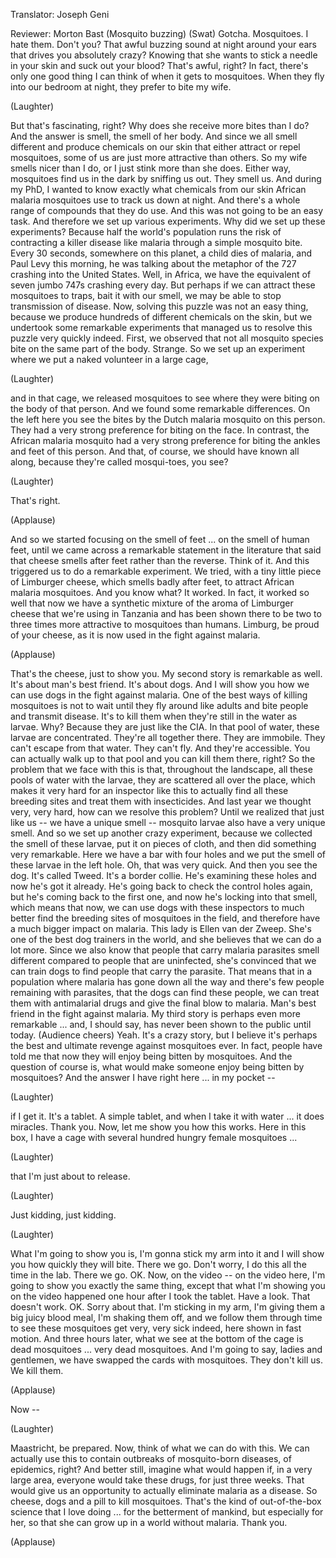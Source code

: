 

Translator: Joseph Geni

Reviewer: Morton Bast
(Mosquito buzzing)
(Swat)
Gotcha.
Mosquitoes.
I hate them.
Don&#39;t you?
That awful buzzing sound at night
around your ears
that drives you absolutely crazy?
Knowing that she wants
to stick a needle in your skin
and suck out your blood?
That&#39;s awful, right?
In fact, there&#39;s only one good thing
I can think of when it gets to mosquitoes.
When they fly into our bedroom at night,
they prefer to bite my wife.

(Laughter)

But that&#39;s fascinating, right?
Why does she receive more bites than I do?
And the answer is smell,
the smell of her body.
And since we all smell different
and produce chemicals on our skin
that either attract or repel mosquitoes,
some of us are just
more attractive than others.
So my wife smells nicer than I do,
or I just stink more than she does.
Either way, mosquitoes find us in the dark
by sniffing us out. They smell us.
And during my PhD,
I wanted to know exactly
what chemicals from our skin
African malaria mosquitoes use
to track us down at night.
And there&#39;s a whole range
of compounds that they do use.
And this was not going to be an easy task.
And therefore we set up
various experiments.
Why did we set up these experiments?
Because half the world&#39;s population
runs the risk of contracting
a killer disease like malaria
through a simple mosquito bite.
Every 30 seconds,
somewhere on this planet,
a child dies of malaria,
and Paul Levy this morning,
he was talking about the metaphor
of the 727 crashing
into the United States.
Well, in Africa, we have
the equivalent of seven jumbo 747s
crashing every day.
But perhaps if we can attract
these mosquitoes to traps,
bait it with our smell,
we may be able
to stop transmission of disease.
Now, solving this puzzle
was not an easy thing,
because we produce hundreds
of different chemicals on the skin,
but we undertook
some remarkable experiments
that managed us to resolve
this puzzle very quickly indeed.
First, we observed
that not all mosquito species
bite on the same part of the body.
Strange.
So we set up an experiment
where we put a naked volunteer
in a large cage,

(Laughter)

and in that cage, we released mosquitoes
to see where they were biting
on the body of that person.
And we found some remarkable differences.
On the left here you see the bites
by the Dutch malaria mosquito
on this person.
They had a very strong preference
for biting on the face.
In contrast, the African malaria mosquito
had a very strong preference for biting
the ankles and feet of this person.
And that, of course,
we should have known all along,
because they&#39;re called
mosqui-toes, you see?

(Laughter)

That&#39;s right.

(Applause)

And so we started
focusing on the smell of feet ...
on the smell of human feet,
until we came across
a remarkable statement in the literature
that said that cheese smells after feet
rather than the reverse.
Think of it.
And this triggered us
to do a remarkable experiment.
We tried, with a tiny little piece
of Limburger cheese,
which smells badly after feet,
to attract African malaria mosquitoes.
And you know what? It worked.
In fact, it worked so well
that now we have a synthetic mixture
of the aroma of Limburger cheese
that we&#39;re using in Tanzania
and has been shown there
to be two to three times
more attractive to mosquitoes than humans.
Limburg, be proud of your cheese,
as it is now used
in the fight against malaria.

(Applause)

That&#39;s the cheese, just to show you.
My second story is remarkable as well.
It&#39;s about man&#39;s best friend.
It&#39;s about dogs.
And I will show you how we can use dogs
in the fight against malaria.
One of the best ways of killing mosquitoes
is not to wait until
they fly around like adults
and bite people and transmit disease.
It&#39;s to kill them when they&#39;re still
in the water as larvae.
Why?
Because they are just like the CIA.
In that pool of water,
these larvae are concentrated.
They&#39;re all together there.
They are immobile.
They can&#39;t escape from that water.
They can&#39;t fly.
And they&#39;re accessible.
You can actually walk up to that pool
and you can kill them there, right?
So the problem that we face with this
is that, throughout the landscape,
all these pools of water with the larvae,
they are scattered all over the place,
which makes it very hard
for an inspector like this
to actually find all these breeding sites
and treat them with insecticides.
And last year we thought very, very hard,
how can we resolve this problem?
Until we realized that just like us --
we have a unique smell --
mosquito larvae
also have a very unique smell.
And so we set up another crazy experiment,
because we collected
the smell of these larvae,
put it on pieces of cloth,
and then did something very remarkable.
Here we have a bar with four holes
and we put the smell
of these larvae in the left hole.
Oh, that was very quick.
And then you see the dog.
It&#39;s called Tweed. It&#39;s a border collie.
He&#39;s examining these holes
and now he&#39;s got it already.
He&#39;s going back to check
the control holes again,
but he&#39;s coming back to the first one,
and now he&#39;s locking into that smell,
which means that now,
we can use dogs with these inspectors
to much better find the breeding sites
of mosquitoes in the field,
and therefore have
a much bigger impact on malaria.
This lady is Ellen van der Zweep.
She&#39;s one of the best
dog trainers in the world,
and she believes
that we can do a lot more.
Since we also know that people
that carry malaria parasites
smell different compared to people
that are uninfected,
she&#39;s convinced that we can train dogs
to find people that carry the parasite.
That means that in a population
where malaria has gone down all the way
and there&#39;s few people
remaining with parasites,
that the dogs can find these people,
we can treat them with antimalarial drugs
and give the final blow to malaria.
Man&#39;s best friend
in the fight against malaria.
My third story is perhaps
even more remarkable ...
and, I should say, has never been shown
to the public until today.
(Audience cheers)
Yeah.
It&#39;s a crazy story, but I believe
it&#39;s perhaps the best and ultimate revenge
against mosquitoes ever.
In fact, people have told me
that now they will enjoy
being bitten by mosquitoes.
And the question of course is,
what would make someone
enjoy being bitten by mosquitoes?
And the answer I have right here ...
in my pocket --

(Laughter)

if I get it.
It&#39;s a tablet.
A simple tablet,
and when I take it with water ...
it does miracles.
Thank you.
Now, let me show you how this works.
Here in this box, I have a cage
with several hundred
hungry female mosquitoes ...

(Laughter)

that I&#39;m just about to release.

(Laughter)

Just kidding, just kidding.

(Laughter)

What I&#39;m going to show you
is, I&#39;m gonna stick my arm into it
and I will show you
how quickly they will bite.
There we go.
Don&#39;t worry, I do this
all the time in the lab.
There we go.
OK.
Now, on the video --
on the video here,
I&#39;m going to show you
exactly the same thing,
except that what
I&#39;m showing you on the video
happened one hour after I took the tablet.
Have a look.
That doesn&#39;t work.
OK. Sorry about that.
I&#39;m sticking in my arm,
I&#39;m giving them a big juicy blood meal,
I&#39;m shaking them off,
and we follow them through time
to see these mosquitoes
get very, very sick indeed,
here shown in fast motion.
And three hours later,
what we see at the bottom of the cage
is dead mosquitoes ...
very dead mosquitoes.
And I&#39;m going to say,
ladies and gentlemen,
we have swapped the cards with mosquitoes.
They don&#39;t kill us. We kill them.

(Applause)

Now --

(Laughter)

Maastricht, be prepared.
Now, think of what we can do with this.
We can actually use this
to contain outbreaks
of mosquito-born diseases,
of epidemics, right?
And better still,
imagine what would happen
if, in a very large area, everyone would
take these drugs, for just three weeks.
That would give us an opportunity
to actually eliminate
malaria as a disease.
So cheese, dogs and a pill
to kill mosquitoes.
That&#39;s the kind of out-of-the-box
science that I love doing ...
for the betterment of mankind,
but especially for her,
so that she can grow up
in a world without malaria.
Thank you.

(Applause)

